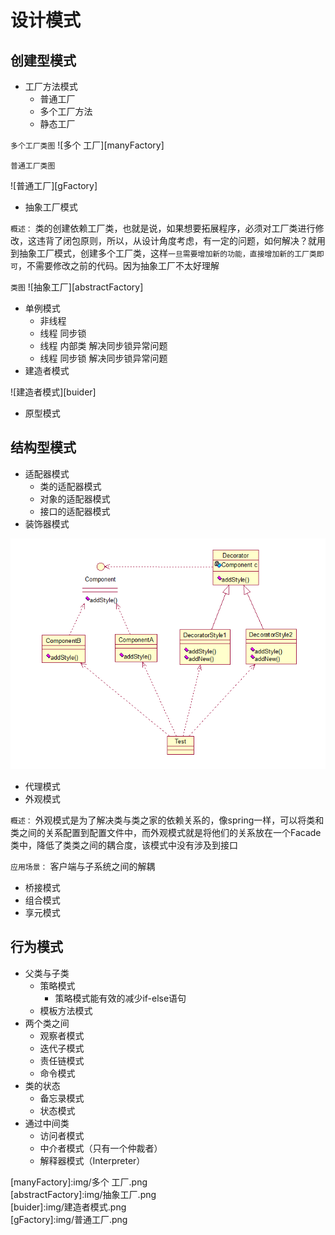设计模式  
====

## 创建型模式
* 工厂方法模式  
	* 普通工厂  
	* 多个工厂方法  
	* 静态工厂  
	
`多个工厂类图`
![多个 工厂][manyFactory]

`普通工厂类图`

![普通工厂][gFactory]
	
* 抽象工厂模式  

`概述：`
	类的创建依赖工厂类，也就是说，如果想要拓展程序，必须对工厂类进行修改，这违背了闭包原则，所以，从设计角度考虑，有一定的问题，如何解决？就用到抽象工厂模式，创建多个工厂类，这样`一旦需要增加新的功能，直接增加新的工厂类即可`，不需要修改之前的代码。因为抽象工厂不太好理解  

`类图`
![抽象工厂][abstractFactory]

* 单例模式
	* 非线程
	* 线程 同步锁
	* 线程 内部类 解决同步锁异常问题
	* 线程 同步锁 解决同步锁异常问题
* 建造者模式

![建造者模式][buider]

* 原型模式

## 结构型模式
* 适配器模式
	* 类的适配器模式
	* 对象的适配器模式
	* 接口的适配器模式
* 装饰器模式

![装饰类图][decorator]

* 代理模式
* 外观模式

`概述：`
	外观模式是为了解决类与类之家的依赖关系的，像spring一样，可以将类和类之间的关系配置到配置文件中，而外观模式就是将他们的关系放在一个Facade类中，降低了类类之间的耦合度，该模式中没有涉及到接口

`应用场景：`
	客户端与子系统之间的解耦

* 桥接模式
* 组合模式
* 享元模式

## 行为模式
* 父类与子类
	* 策略模式
		* 策略模式能有效的减少if-else语句
	* 模板方法模式
* 两个类之间
	* 观察者模式
	* 迭代子模式
	* 责任链模式
	* 命令模式
* 类的状态
	* 备忘录模式
	* 状态模式
* 通过中间类
	* 访问者模式
	* 中介者模式（只有一个仲裁者）
	* 解释器模式（Interpreter）
	
[decorator]:img/装饰类.png  
[manyFactory]:img/多个 工厂.png  
[abstractFactory]:img/抽象工厂.png  
[buider]:img/建造者模式.png  
[gFactory]:img/普通工厂.png  